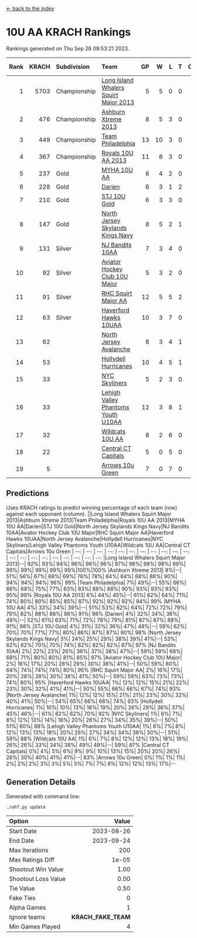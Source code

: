 [<- back to the index](readme.md)
# 10U AA KRACH Rankings
Rankings generated on Thu Sep 28 09:53:21 2023.

Rank|KRACH|Subdivision|Team|GP|W|L|T|OTW|OTL|SoS|Exp Wins|Win Diff
---:|---:|:---|:---|---:|---:|---:|---:|---:|---:|---:|---:|---:
1|5703|Championship|[Long Island Whalers Squirt Major 2013](https://gamesheetstats.com/seasons/3659/teams/140229/schedule)|5|5|0|0|0|0|152|5.8|-0.0
2|476|Championship|[Ashburn Xtreme 2013](https://gamesheetstats.com/seasons/3659/teams/140230/schedule)|8|5|3|0|0|0|839|5.8|-0.0
3|449|Championship|[Team Philadelphia](https://gamesheetstats.com/seasons/3659/teams/140238/schedule)|13|10|3|0|0|0|164|10.9|0.0
4|367|Championship|[Royals 10U AA 2013](https://gamesheetstats.com/seasons/3659/teams/140237/schedule)|11|8|3|0|1|1|179|8.9|0.0
5|237|Gold|[MYHA 10U AA](https://gamesheetstats.com/seasons/3659/teams/140235/schedule)|6|4|2|0|0|0|869|4.9|0.0
6|228|Gold|[Darien](https://gamesheetstats.com/seasons/3659/teams/140245/schedule)|6|3|1|2|0|0|280|4.9|0.0
7|210|Gold|[STJ 10U Gold](https://gamesheetstats.com/seasons/3659/teams/140234/schedule)|6|3|3|0|1|0|253|3.9|0.0
8|147|Gold|[North Jersey Skylands Kings Navy](https://gamesheetstats.com/seasons/3659/teams/140247/schedule)|8|5|2|1|0|0|104|6.4|0.0
9|131|Silver|[NJ Bandits 10AA](https://gamesheetstats.com/seasons/3659/teams/140232/schedule)|7|3|4|0|0|1|872|3.9|0.0
10|92|Silver|[Aviator Hockey Club 10U Major](https://gamesheetstats.com/seasons/3659/teams/140244/schedule)|5|3|2|0|0|0|63|3.9|0.0
11|91|Silver|[RHC Squirt Major AA](https://gamesheetstats.com/seasons/3659/teams/140241/schedule)|12|5|5|2|0|0|142|6.9|0.0
12|63|Silver|[Haverford Hawks 10UAA](https://gamesheetstats.com/seasons/3659/teams/140236/schedule)|10|3|7|0|0|0|175|3.9|0.0
13|62||[North Jersey Avalanche](https://gamesheetstats.com/seasons/3659/teams/140249/schedule)|8|3|4|1|0|0|145|4.4|0.0
14|53||[Hollydell Hurricanes](https://gamesheetstats.com/seasons/3659/teams/140240/schedule)|10|4|5|1|0|0|120|5.4|0.0
15|33||[NYC Skyliners](https://gamesheetstats.com/seasons/3659/teams/140252/schedule)|5|2|3|0|0|0|93|2.9|0.0
16|33||[Lehigh Valley Phantoms Youth U10AA](https://gamesheetstats.com/seasons/3659/teams/140239/schedule)|12|3|8|1|0|0|551|4.4|0.0
17|32||[Wildcats 10U AA](https://gamesheetstats.com/seasons/3659/teams/140250/schedule)|8|2|6|0|0|0|145|2.9|0.0
18|22||[Central CT Capitals](https://gamesheetstats.com/seasons/3659/teams/140231/schedule)|5|0|5|0|0|0|1405|0.9|0.0
19|5||[Arrows 10u Green](https://gamesheetstats.com/seasons/3659/teams/140251/schedule)|7|0|7|0|0|0|92|0.9|0.0

## Predictions
Uses KRACH ratings to predict winning percentage of each team (row) against each opponent (column).
||Long Island Whalers Squirt Major 2013|Ashburn Xtreme 2013|Team Philadelphia|Royals 10U AA 2013|MYHA 10U AA|Darien|STJ 10U Gold|North Jersey Skylands Kings Navy|NJ Bandits 10AA|Aviator Hockey Club 10U Major|RHC Squirt Major AA|Haverford Hawks 10UAA|North Jersey Avalanche|Hollydell Hurricanes|NYC Skyliners|Lehigh Valley Phantoms Youth U10AA|Wildcats 10U AA|Central CT Capitals|Arrows 10u Green
| --: | --: | --: | --: | --: | --: | --: | --: | --: | --: | --: | --: | --: | --: | --: | --: | --: | --: | --: | --: 
|Long Island Whalers Squirt Major 2013|--| 92%| 93%| 94%| 96%| 96%| 96%| 97%| 98%| 98%| 98%| 99%| 99%| 99%| 99%| 99%| 99%|100%|100%
|Ashburn Xtreme 2013|  8%|--| 51%| 56%| 67%| 68%| 69%| 76%| 78%| 84%| 84%| 88%| 88%| 90%| 94%| 94%| 94%| 96%| 99%
|Team Philadelphia|  7%| 49%|--| 55%| 66%| 66%| 68%| 75%| 77%| 83%| 83%| 88%| 88%| 90%| 93%| 93%| 93%| 95%| 99%
|Royals 10U AA 2013|  6%| 44%| 45%|--| 61%| 62%| 64%| 71%| 74%| 80%| 80%| 85%| 85%| 87%| 92%| 92%| 92%| 94%| 99%
|MYHA 10U AA|  4%| 33%| 34%| 39%|--| 51%| 53%| 62%| 64%| 72%| 72%| 79%| 79%| 82%| 88%| 88%| 88%| 91%| 98%
|Darien|  4%| 32%| 34%| 38%| 49%|--| 52%| 61%| 63%| 71%| 72%| 78%| 79%| 81%| 87%| 87%| 88%| 91%| 98%
|STJ 10U Gold|  4%| 31%| 32%| 36%| 47%| 48%|--| 59%| 62%| 70%| 70%| 77%| 77%| 80%| 86%| 87%| 87%| 90%| 98%
|North Jersey Skylands Kings Navy|  3%| 24%| 25%| 29%| 38%| 39%| 41%|--| 53%| 62%| 62%| 70%| 70%| 74%| 82%| 82%| 82%| 87%| 97%
|NJ Bandits 10AA|  2%| 22%| 23%| 26%| 36%| 37%| 38%| 47%|--| 59%| 59%| 68%| 68%| 71%| 80%| 80%| 81%| 85%| 97%
|Aviator Hockey Club 10U Major|  2%| 16%| 17%| 20%| 28%| 29%| 30%| 38%| 41%|--| 50%| 59%| 60%| 64%| 74%| 74%| 74%| 80%| 95%
|RHC Squirt Major AA|  2%| 16%| 17%| 20%| 28%| 28%| 30%| 38%| 41%| 50%|--| 59%| 59%| 63%| 73%| 73%| 74%| 80%| 95%
|Haverford Hawks 10UAA|  1%| 12%| 12%| 15%| 21%| 22%| 23%| 30%| 32%| 41%| 41%|--| 50%| 55%| 66%| 66%| 67%| 74%| 93%
|North Jersey Avalanche|  1%| 12%| 12%| 15%| 21%| 21%| 23%| 30%| 32%| 40%| 41%| 50%|--| 54%| 65%| 66%| 66%| 74%| 93%
|Hollydell Hurricanes|  1%| 10%| 10%| 13%| 18%| 19%| 20%| 26%| 29%| 36%| 37%| 45%| 46%|--| 61%| 62%| 62%| 70%| 92%
|NYC Skyliners|  1%|  6%|  7%|  8%| 12%| 13%| 14%| 18%| 20%| 26%| 27%| 34%| 35%| 39%|--| 50%| 51%| 60%| 88%
|Lehigh Valley Phantoms Youth U10AA|  1%|  6%|  7%|  8%| 12%| 13%| 13%| 18%| 20%| 26%| 27%| 34%| 34%| 38%| 50%|--| 51%| 59%| 88%
|Wildcats 10U AA|  1%|  6%|  7%|  8%| 12%| 12%| 13%| 18%| 19%| 26%| 26%| 33%| 34%| 38%| 49%| 49%|--| 59%| 87%
|Central CT Capitals|  0%|  4%|  5%|  6%|  9%|  9%| 10%| 13%| 15%| 20%| 20%| 26%| 26%| 30%| 40%| 41%| 41%|--| 83%
|Arrows 10u Green|  0%|  1%|  1%|  1%|  2%|  2%|  2%|  3%|  3%|  5%|  5%|  7%|  7%|  8%| 12%| 12%| 13%| 17%|--

## Generation Details

Generated with command line:
```
./ahf.py update
```

| Option | Value |
| :----- | ----: |
| Start Date | 2023-08-26 |
| End Date | 2023-09-24 |
| Max Iterations | 200 |
| Max Ratings Diff | 1e-05 |
| Shootout Win Value | 1.00 |
| Shootout Loss Value | 0.00 |
| Tie Value | 0.50 |
| Fake Ties | 0 |
| Alpha Games | 1 |
| Ignore teams | __KRACH_FAKE_TEAM__ |
| Min Games Played | 4 |


